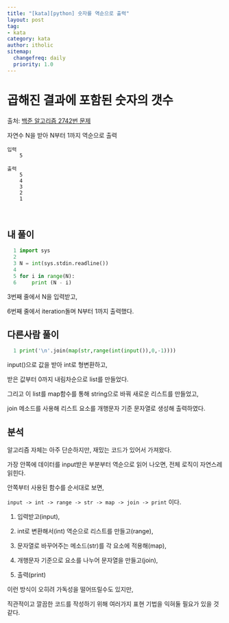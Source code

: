 ```yaml
---
title: "[kata][python] 숫자를 역순으로 출력"
layout: post
tag:
- kata
category: kata
author: itholic
sitemap:
  changefreq: daily
  priority: 1.0
---
```


# 곱해진 결과에 포함된 숫자의 갯수

출처: <a href="https://www.acmicpc.net/problem/2742" target="_blank">백준 알고리즘 2742번 문제</a>

자연수 N을 받아 N부터 1까지 역순으로 출력


```
입력
    5

출력
    5
    4
    3
    2
    1
```

<br/>

## 내 풀이

```python
  1 import sys
  2
  3 N = int(sys.stdin.readline())
  4
  5 for i in range(N):
  6     print (N - i)
```

3번째 줄에서 N을 입력받고,

6번째 줄에서 iteration돌며 N부터 1까지 출력했다.

## 다른사람 풀이

```python
  1 print('\n'.join(map(str,range(int(input()),0,-1))))
```

input()으로 값을 받아 int로 형변환하고,

받은 값부터 0까지 내림차순으로 list를 만들었다.

그리고 이 list를 map함수를 통해 string으로 바꿔 새로운 리스트를 만들었고,

join 메소드를 사용해 리스트 요소를 개행문자 기준 문자열로 생성해 출력하였다.

## 분석

알고리즘 자체는 아주 단순하지만, 재밌는 코드가 있어서 가져왔다.

가장 안쪽에 데이터를 input받은 부분부터 역순으로 읽어 나오면, 전체 로직이 자연스레 읽힌다.

안쪽부터 사용된 함수를 순서대로 보면,

`input -> int -> range -> str -> map -> join -> print` 이다.

1. 입력받고(input), 

2. int로 변환해서(int) 역순으로 리스트를 만들고(range), 

3. 문자열로 바꾸어주는 메소드(str)를 각 요소에 적용해(map), 

4. 개행문자 기준으로 요소를 나누어 문자열을 만들고(join), 

5. 출력(print)

이런 방식이 오히려 가독성을 떨어뜨릴수도 있지만,

직관적이고 깔끔한 코드를 작성하기 위해 여러가지 표현 기법을 익혀둘 필요가 있을 것 같다.